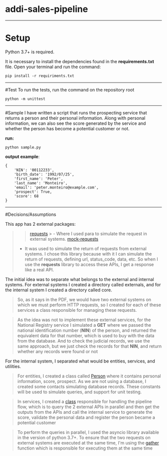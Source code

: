 # addi-sales-pipeline
___

# Setup
Python 3.7+ is required.

 It is necessary to install the dependencies found in the **requirements.txt** file. Open your terminal and run the command:

    pip install -r requiriments.txt


___

#Test
To run the tests, run the command on the repository root

    python -m unittest


___
#Sample
I have written a script that runs the prospecting service that returns a person and their personal information. Along with personal information, we can also see the score generated by the service and whether the person has become a potential customer or not.

**run:**
    
    python sample.py

**output example**:

    {
        'NIN': '00112233', 
        'birth_date': '1992/07/25', 
        'first_name': 'Peter', 
        'last_name': 'Monteiro', 
        'email': 'peter.monteiro@example.com', 
        'prospect': True, 
        'score': 68
    }

___
#Decisions/Assumptions

This app has 2 external packages:
>>  [requests](https://docs.python-requests.org/en/latest/)
    > - Where I used para to simulate the request in external systems.
>> [mock-requests](https://requests-mock.readthedocs.io/en/latest/mocker.html)
  >  - It was used to simulate the return of requests from external systems. I chose this library because with it I can simulate the return of requests, defining url, status_code, data, etc. So when I use the **requests** library to access these APIs, I get a response like a real API.

The initial idea was to separate what belongs to the external and internal systems.
For external systems I created a directory called externals, and for the internal system I created a directory called core.

> So, as it says in the PDF, we would have two external systems on which we must perform HTTP requests, so I created for each of these services a class responsible for managing these requests.

>As the idea was not to implement these external services, for the National Registry service I simulated a **GET** where we passed the national identification number (**NIN**) of the person, and returned the equivalent data for that number, which is used to buy with the data from the database.
>And to check the judicial records, we use the same approach, but we just check the records for that **NIN**, and return whether any records were found or not


For the internal system, I separated what would be entities, services, and utilities.

>For entities, I created a class called [Person](https://github.com/dashtail/addi-sales-pipeline/blob/main/core/entities/person.py#L4) where it contains personal information, score, prospect.
As we are not using a database, I created some contacts simulating database records.
These constants will be used to simulate queries, and support for unit testing. 

>In services, I created a [class](https://github.com/dashtail/addi-sales-pipeline/blob/main/core/services/prospect.py#L10) responsible for handling the pipeline flow, which is to query the 2 external APIs in parallel and then get the outputs from the APIs and call the internal service to generate the score, validate the personal data and register the person became a potential customer

> To perform the queries in parallel, I used the asyncio library available in the version of python 3.7+.
To ensure that the two requests on external systems are executed at the same time, I'm using the [gather](https://github.com/dashtail/addi-sales-pipeline/blob/main/core/services/prospect.py#L15) function which is responsible for executing them at the same time